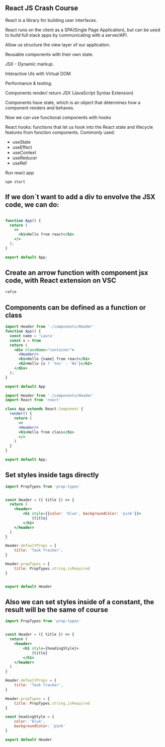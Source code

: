 ## React JS Crash Course

React is a library for building user interfaces.

React runs on the client as a SPA(Single Page Application), but can be used to build full stack apps by communicating with a server/API.

Allow us structure the view layer of our application.

Reusable components with their own state.

JSX - Dynamic markup.

Interactive UIs with Virtual DOM 

Performance & testing.

Components render/ return JSX (JavaScript Syntax Extension)

Components have state, which is an  object that determines how a component renders and behaves.

Now we can use functional components with hooks

React hooks: functions that let us hook into the React state and lifecycle features from function components. Commonly used:
- useState
- useEffect
- useContext
- useReducer
- useRef

Run react app

```React
npm start 
```

## If we don´t want to add a div to envolve the JSX code, we can do:

```jsx

function App() {
  return (
    <>
      <h1>Hello from react</h1>
    </>
  );
}

export default App;

```
## Create an arrow function with component jsx code, with React extension on VSC
```jsx
rafce
```

## Components can be defined as a function or class

```jsx
import Header from './components/Header'
function App() {
  const name = 'Laura'
  const x = true
  return (
    <div className="container">
      <Header/>
      <h1>Hello {name} from react</h1>
      <h2>Hello {x ? 'Yes' : 'No'}</h2>
    </div>
  );
}

export default App
```

```jsx
import Header from './components/Header'
import React from 'react'

class App extends React.Component {
  render() {
    return (
      <>
      <Header/>
      <h1>Hello from class</h1>
      </>
    )
  }
}

export default App;
```

## Set styles inside tags directly

```jsx
import PropTypes from 'prop-types'


const Header = ({ title }) => {
  return (
    <header>
        <h1 style={{color: 'blue', backgroundColor: 'pink'}}>
            {title}
        </h1>
    </header>
  )
}

Header.defaultProps = {
    title: 'Task Tracker',
}

Header.propTypes = {
    title: PropTypes.string.isRequired
}


export default Header

```

## Also we can set styles inside of a constant, the result will be the same of course

```jsx
import PropTypes from 'prop-types'


const Header = ({ title }) => {
  return (
    <header>
        <h1 style={headingStyle}>
            {title}
        </h1>
    </header>
  )
}

Header.defaultProps = {
    title: 'Task Tracker',
}

Header.propTypes = {
    title: PropTypes.string.isRequired
}

const headingStyle = {
    color: 'blue', 
    backgroundColor: 'pink'
}

export default Header


```
